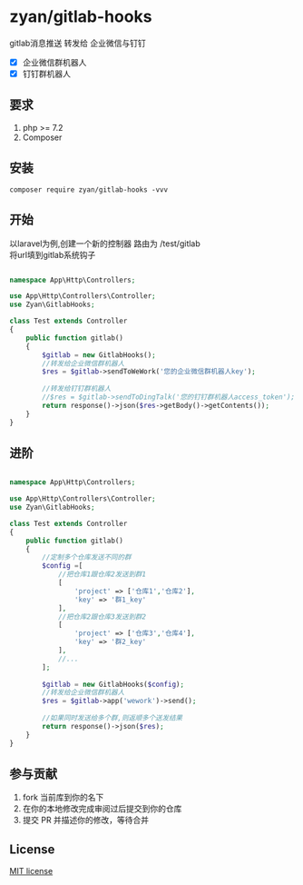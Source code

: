 

# zyan/gitlab-hooks

gitlab消息推送 转发给 企业微信与钉钉

- [x] 企业微信群机器人    
- [x] 钉钉群机器人

## 要求

1. php >= 7.2
2. Composer


## 安装

```shell
composer require zyan/gitlab-hooks -vvv
```

## 开始

以laravel为例,创建一个新的控制器 路由为 /test/gitlab   
将url填到gitlab系统钩子

```php

namespace App\Http\Controllers;

use App\Http\Controllers\Controller;
use Zyan\GitlabHooks;

class Test extends Controller
{
    public function gitlab()
    {
        $gitlab = new GitlabHooks();
        //转发给企业微信群机器人
        $res = $gitlab->sendToWeWork('您的企业微信群机器人key');
        
        //转发给钉钉群机器人
        //$res = $gitlab->sendToDingTalk('您的钉钉群机器人access_token');
        return response()->json($res->getBody()->getContents());
    }
}
```

## 进阶

```php

namespace App\Http\Controllers;

use App\Http\Controllers\Controller;
use Zyan\GitlabHooks;

class Test extends Controller
{
    public function gitlab()
    {
        //定制多个仓库发送不同的群
        $config =[
            //把仓库1跟仓库2发送到群1
            [   
                'project' => ['仓库1','仓库2'],
                'key' => '群1_key'
            ],
            //把仓库2跟仓库3发送到群2
            [
                'project' => ['仓库3','仓库4'],
                'key' => '群2_key'
            ],
            //...
        ];
        
        $gitlab = new GitlabHooks($config);
        //转发给企业微信群机器人
        $res = $gitlab->app('wework')->send();
    
        //如果同时发送给多个群,则返顺多个送发结果
        return response()->json($res);
    }
}
```


## 参与贡献

1. fork 当前库到你的名下
2. 在你的本地修改完成审阅过后提交到你的仓库
3. 提交 PR 并描述你的修改，等待合并

## License

[MIT license](https://opensource.org/licenses/MIT)
